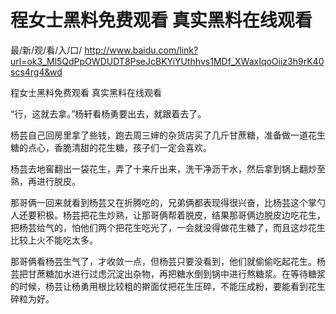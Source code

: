 # 程女士黑料免费观看 真实黑料在线观看

最/新/观/看/入/口/ http://www.baidu.com/link?url=ok3_Ml5QdPpOWDUDT8PseJcBKYiYUthhvs1MDf_XWaxIqoOiiz3h9rK40scs4rg4&wd


程女士黑料免费观看 真实黑料在线观看

“行，这就去拿。”杨轩看杨勇要出去，就跟着去了。

杨芸自己回房里拿了些钱，跑去周三婶的杂货店买了几斤甘蔗糖，准备做一道花生糖的点心，香脆清甜的花生糖，孩子们一定会喜欢。

杨芸去地窖翻出一袋花生，弄了十来斤出来，洗干净沥干水，然后拿到锅上翻炒至熟，再进行脱皮。

那哥俩一回来就看到杨芸又在折腾吃的，兄弟俩都表现得很兴奋，比杨芸这个掌勺人还要积极。杨芸把花生炒熟，让那哥俩帮着脱皮，结果那哥俩边脱皮边吃花生，把杨芸给气的，怕他们两个把花生吃光了，一会就没得做花生糖了，而且这炒花生比较上火不能吃太多。

那哥俩看杨芸生气了，才收敛一点，但杨芸只要没看到，他们就偷偷吃起花生。杨芸把甘蔗糖加水进行过虑沉淀出杂物，再把糖水倒到锅中进行熬糖浆。在等待糖浆的时候，杨芸让杨勇用根比较粗的擀面仗把花生压碎，不能压成粉，要能看到花生碎粒为好。
